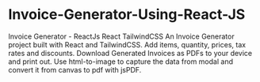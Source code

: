 # Invoice-Generator-Using-React-JS
Invoice Generator - ReactJs React TailwindCSS  An Invoice Generator project built with React and TailwindCSS. Add items, quantity, prices, tax rates and discounts. Download Generated Invoices as PDFs to your device and print out. Use html-to-image to capture the data from modal and convert it from canvas to pdf with jsPDF.
